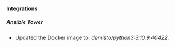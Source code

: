 #### Integrations
##### Ansible Tower
- Updated the Docker image to: *demisto/python3:3.10.9.40422*.
